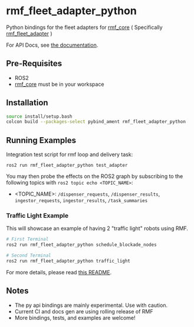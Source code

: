 # rmf_fleet_adapter_python
Python bindings for the fleet adapters for [rmf_core](https://github.com/osrf/rmf_core)
( Specifically [rmf_fleet_adapter](https://github.com/osrf/rmf_core/tree/develop/rmf_fleet_adapter) )

For API Docs, see [the documentation](https://osrf.github.io/rmf_fleet_adapter_python).

## Pre-Requisites

- ROS2
- [rmf_core](https://github.com/osrf/rmf_core) must be in your workspace


## Installation

```bash
source install/setup.bash
colcon build --packages-select pybind_ament rmf_fleet_adapter_python
```

## Running Examples

Integration test script for rmf loop and delivery task:

```shell
ros2 run rmf_fleet_adapter_python test_adapter
```

You may then probe the effects on the ROS2 graph by subscribing to the following topics with `ros2 topic echo <TOPIC_NAME>`:
- <TOPIC_NAME>: `/dispenser_requests`, `/dispenser_results`, `ingestor_requests`, `ingestor_results`, `/task_summaries`

###  Traffic Light Example
This will showcase an example of having 2 "traffic light" robots using RMF.

```bash
# First Terminal
ros2 run rmf_fleet_adapter_python schedule_blockade_nodes

# Second Terminal
ros2 run rmf_fleet_adapter_python traffic_light
```

For more details, please read [this README](/rmf_fleet_adapter_python/README.md).

## Notes
- The py api bindings are mainly experimental. Use with caution.
- Current CI and docs gen are using rolling release of RMF
- More bindings, tests, and examples are welcome!
